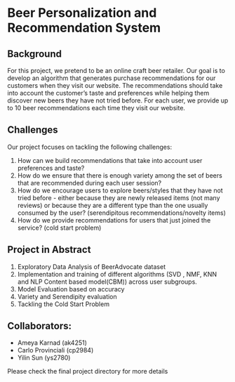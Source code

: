 # Beer Personalization and Recommendation System

## Background
For this project, we pretend to be an online craft beer retailer. Our goal is to develop an algorithm that generates purchase recommendations for our customers when they visit our website. The recommendations should take into account the customer’s taste and preferences while helping them discover new beers they have not tried before. For each user, we provide up to 10 beer recommendations each time they visit our website.

## Challenges
Our project focuses on tackling the following challenges:
1. How can we build recommendations that take into account user preferences and taste?
2. How do we ensure that there is enough variety among the set of beers that are recommended during each user session?
3. How do we encourage users to explore beers/styles that they have not tried before - either because they are newly released items (not many reviews) or because they are a different type than the one usually consumed by the user? (serendipitous recommendations/novelty items)
4. How do we provide recommendations for users that just joined the service? (cold start problem)

## Project in Abstract
1. Exploratory Data Analysis of BeerAdvocate dataset
2. Implementation and training of different algorithms (SVD , NMF, KNN and NLP Content based model(CBM)) across user subgroups.
3. Model Evaluation based on accuracy
4. Variety and Serendipity evaluation
5. Tackling the Cold Start Problem

## Collaborators:
- Ameya Karnad (ak4251)
- Carlo Provinciali (cp2984)
- Yilin Sun (ys2780)

Please check the final project directory for more details

